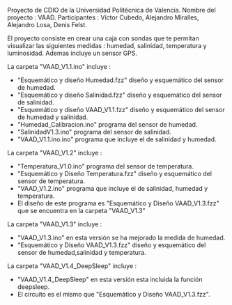 Proyecto de CDIO de la Universidad Politécnica de Valencia.
Nombre del proyecto : VAAD.
Participantes : Víctor Cubedo, Alejandro Miralles, Alejandro Losa, Denis Felst.

El proyecto consiste en crear una caja con sondas que te permitan visualizar las siguientes medidas : humedad, salinidad, temperatura y luminosidad. Ademas incluye un sensor GPS.

La carpeta "VAAD_V1.1.ino" incluye :
  - "Esquemático y diseño Humedad.fzz" diseño y esquemático del sensor de humedad.
  - "Esquemático y diseño Salinidad.fzz" diseño y esquemático del sensor de salinidad.
  - "Esquemático y diseño VAAD_V1.1.fzz" diseño y esquemático del sensor de humedad y salinidad.
  - "Humedad_Calibracion.ino" programa del sensor de humedad.
  - "SalinidadV1.3.ino" programa del sensor de salinidad.
  - "VAAD_V1.1.ino.ino" programa que incluye el de salinidad y humedad.
  
La carpeta "VAAD_V1.2" incluye :
  - "Temperatura_V1.0.ino" programa del sensor de temperatura.
  - "Esquemático y Diseño Temperatura.fzz" diseño y esquemático del sensor de temperatura.
  - "VAAD_V1.2.ino" programa que incluye el de salinidad, humedad y temperatura.
  - El diseño de este programa es "Esquemático y Diseño VAAD_V1.3.fzz" que se encuentra en la carpeta "VAAD_V1.3"

La carpeta "VAAD_V1.3" incluye :
  - "VAAD_V1.3.ino" en esta versión se ha mejorado la medida de humedad. 
  - "Esquemático y Diseño VAAD_V1.3.fzz" diseño y esquemático del sensor de humedad,salinidad y temperatura.
 
 La carpeta "VAAD_V1.4_DeepSleep" incluye : 
  - "VAAD_V1.4_DeepSleep" en esta versión esta incluida la función deepsleep.
  - El circuito es el mismo que "Esquemático y Diseño VAAD_V1.3.fzz".
  
